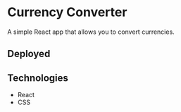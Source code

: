 # Currency Converter

A simple React app that allows you to convert currencies.

## Deployed



## Technologies 

* React
* CSS